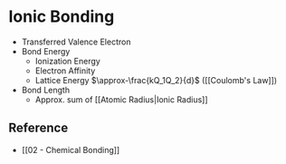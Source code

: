 # Ionic Bonding

- Transferred Valence Electron
- Bond Energy
    - Ionization Energy
    - Electron Affinity
    - Lattice Energy $\approx-\frac{kQ_1Q_2}{d}$ ([[Coulomb's Law]])
- Bond Length
    - Approx. sum of [[Atomic Radius|Ionic Radius]]

## Reference

- [[02 - Chemical Bonding]]
